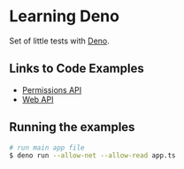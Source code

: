 # Learning Deno

Set of little tests with [Deno](https://deno.land/).

## Links to Code Examples

-   [Permissions API](./permissions/readme.md)
-   [Web API](./web/readme.md)

## Running the examples

```bash
# run main app file
$ deno run --allow-net --allow-read app.ts
```
